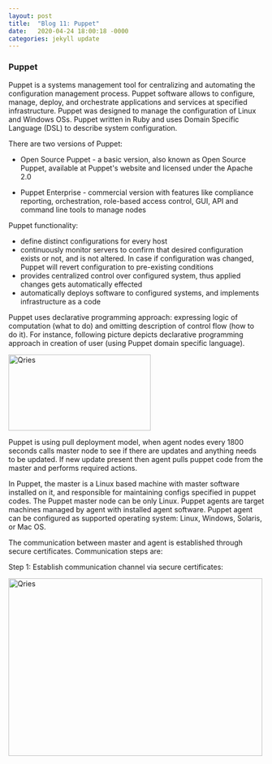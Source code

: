 ```yaml
---
layout: post
title:  "Blog 11: Puppet"
date:   2020-04-24 18:00:18 -0000
categories: jekyll update
---
```


<h3>Puppet</h3>

Puppet is a systems management tool for centralizing and automating the configuration management process. Puppet software allows to configure, manage, deploy, and orchestrate applications and services at specified infrastructure. Puppet was designed to manage the configuration of Linux and Windows OSs. Puppet written in Ruby and uses Domain Specific Language (DSL) to describe system configuration.

There are two versions of Puppet:

  - Open Source Puppet - a basic version, also known as Open Source Puppet, available at Puppet's website and licensed under the Apache 2.0

  - Puppet Enterprise - commercial version with features like compliance reporting, orchestration, role-based access control, GUI, API and command line tools to manage nodes

Puppet functionality:

  - define distinct configurations for every host
  - continuously monitor servers to confirm that desired configuration exists or not, and is not altered. In case if configuration was changed, Puppet will revert configuration to pre-existing conditions
  - provides centralized control over configured system, thus applied changes gets automatically effected
  - automatically deploys software to configured systems, and implements infrastructure as a code

Puppet uses declarative programming approach: expressing logic of computation (what to do) and  omitting description of control flow (how to do it). For instance, following picture depicts declarative programming approach in creation of user (using Puppet domain specific language).

  <html>
     <body>
        <a href="https://www.qries.com/">
           <img alt="Qries" src="https://www.guru99.com/images/1/040419_0544_PuppetTutor4.jpg"
           width="280" height="150">
        </a>
     </body>
  </html>

Puppet is using pull deployment model, when agent nodes every 1800 seconds calls master node to see if there are updates and anything needs to be updated. If new update present then agent pulls puppet code from the master and performs required actions.

In Puppet, the master is a Linux based machine with master software installed on it, and responsible for maintaining configs specified in puppet codes. The Puppet master node can be only Linux. Puppet agents are target machines managed by agent with installed agent software. Puppet agent can be configured as supported operating system: Linux, Windows, Solaris, or Mac OS.

The communication between master and agent is established through secure certificates. Communication steps are:

Step 1: Establish communication channel via secure certificates:

<html>
   <body>
      <a>
         <img alt="Qries" src="https://www.guru99.com/images/1/040419_0544_PuppetTutor5.jpg"
         width="500" height="350">
      </a>
   </body>
</html>



[jekyll-docs]: https://jekyllrb.com/docs/home
[jekyll-gh]:   https://github.com/jekyll/jekyll
[jekyll-talk]: https://talk.jekyllrb.com/
